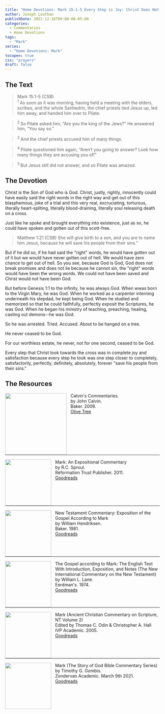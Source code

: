 ```yaml
---
title: "Home Devotions: Mark 15:1-5 Every Step is Joy: Christ Does Not Defend Himself For Us"
author: Joseph Louthan
publishDate: 2022-12-16T00:00:00-05:00
categories:
  - Commentaries
  - Home Devotions
tags:
  - "Mark"
series:
  - "Home Devotions: Mark"
tocopen: true
css: "prayers"
draft: false
---
```

## The Text

>Mark 15:1-5 (CSB)  
><sup> 1 </sup> As soon as it was morning, having held a meeting with the elders, scribes, and the whole Sanhedrin, the chief priests tied Jesus up, led him away, and handed him over to Pilate. 

><sup> 2 </sup> So Pilate asked him, “Are you the king of the Jews?” He answered him, “You say so.” 

><sup> 3 </sup> And the chief priests accused him of many things. 

><sup> 4 </sup> Pilate questioned him again, “Aren’t you going to answer? Look how many things they are accusing you of!” 

><sup> 5 </sup> But Jesus still did not answer, and so Pilate was amazed. 

## The Devotion

Christ is the Son of God who is God. Christ, justly, rightly, innocently could have easily said the right words in the right way and get out of this blasphemous, joke of a trial and this very real, excruciating, torturous, literally heart-spliting, literally blood-draining, literally soul releasing death on a cross.

Just like he spoke and brought everything into existence, just as so, he could have spoken and gotten out of this scott-free.

>Matthew 1:21 (CSB) She will give birth to a son, and you are to name him Jesus, because he will save his people from their sins.”

But if he did so, if he had said the "right" words, he would have gotten out of it but we would have never gotten out of hell. We would have zero chance to get out of hell. So you see, because God is God, God does not break promises and does not lie because he cannot sin, the "right" words would have been the wrong words. We could not have been saved and Christ would not have been God.

But before Genesis 1:1 to the infinity, he was always God. When wwas born to the Virgin Mary, he was God. When he worked as a carpenter interning underneath his stepdad, he kept being God. When he studied and memorized so that he could faithfully, perfectly exposit the Scriptures, he was God. When he began his ministry of teaching, preaching, healing, casting out demons--he was God.

So he was arrested. Tried. Accused. About to be hanged on a tree.

He never ceased to be God.

For our worthless estate, he never, not for one second, ceased to be God.

Every step that Christ took towards the cross was in complete joy and satisfaction because every step he took was one step closer to completely, satisfactorily, perfectly, definitely, absolutely, forever "save his people from their sins."

## The Resources

<p style="clear:both;">

<img src="/images/resources/commentary-calvin-set.png" align="left" width="200" style="padding-right: 10px" />Calvin's Commentaries.  
by John Calvin.  
Baker. 2009.  
[Olive Tree](https://www.olivetree.com/store/product.php?productid=17517)

<p style="clear:both;">

---

<img src="/images/resources/commentary-mark-sproul.jpg" align="left" width="150" style="padding-right: 10px" />Mark: An Expositional Commentary  
by R.C. Sproul.  
Reformation Trust Publisher. 2011.  
[Goodreads](https://www.goodreads.com/book/show/13329901-mark?ac=1&from_search=true&qid=AjPCOwNAXj&rank=1)

<p style="clear:both;">

---

<img src="/images/resources/commentary-mark-hendriksen.jpg" align="left" width="150" style="padding-right: 10px" />New Testament Commentary: Exposition of the Gospel According to Mark  
by William Hendriksen.  
Baker. 1981.  
[Goodreads](https://www.goodreads.com/book/show/2365098.Mark)

<p style="clear:both;">

---

<img src="/images/resources/commentary-mark-lane.jpg" align="left" width="150" style="padding-right: 10px" />The Gospel according to Mark: The English Text With Introduction, Exposition, and Notes (The New International Commentary on the New Testament)  
by William L. Lane.  
Eerdman's. 1974.  
[Goodreads](https://www.goodreads.com/book/show/978619.The_Gospel_of_Mark?from_search=true&from_srp=true&qid=UOUMUiJ7z4&rank=2)

<p style="clear:both;">

---

<img src="/images/resources/commentary-mark-oden.jpg" align="left" width="150" style="padding-right: 10px" />Mark (Ancient Christian Commentary on Scripture, NT Volume 2)  
Edited by Thomas C. Odin & Christopher A. Hall  
IVP Academic. 2005.  
[Goodreads](https://www.goodreads.com/book/show/33015669-mark)

<p style="clear:both;">

---

<img src="/images/resources/commentary-mark-gombis.jpg" align="left" width="150" style="padding-right: 10px" />Mark (The Story of God Bible Commentary Series)  
by Timothy G. Gombis.   
Zondervan Academic. March 9th 2021.  
[Goodreads](https://www.goodreads.com/book/show/54287613-mark)

<p style="clear:both;">
